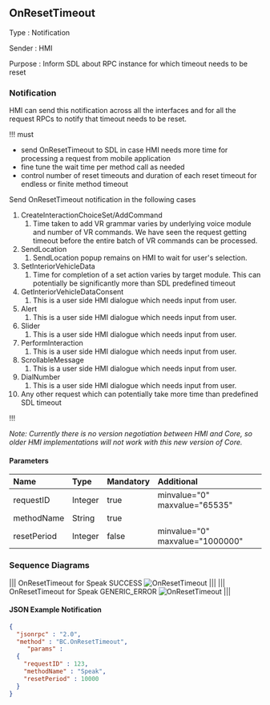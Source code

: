 ## OnResetTimeout

Type
: Notification

Sender
: HMI

Purpose
: Inform SDL about RPC instance for which timeout needs to be reset 

### Notification
HMI can send this notification across all the interfaces and for all the request RPCs to notify that timeout needs to be reset.

!!! must
  * send OnResetTimeout to SDL in case HMI needs more time for processing a request from mobile application
  * fine tune the wait time per method call as needed
  * control number of reset timeouts and duration of each reset timeout for endless or finite method timeout

Send OnResetTimeout notification in the following cases 
1. CreateInteractionChoiceSet/AddCommand
    1. Time taken to add VR grammar varies by underlying voice module and number of VR commands. We have seen the request getting timeout before the entire batch of VR commands can be processed.
2. SendLocation
    1. SendLocation popup remains on HMI to wait for user's selection. 
3. SetInteriorVehicleData
    1. Time for completion of a set action varies by target module. This can potentially be significantly more than SDL predefined timeout
4. GetInteriorVehicleDataConsent
    1. This is a user side HMI dialogue which needs input from user.
5. Alert
    1. This is a user side HMI dialogue which needs input from user.
6. Slider
    1. This is a user side HMI dialogue which needs input from user.
7. PerformInteraction
    1. This is a user side HMI dialogue which needs input from user.
8. ScrollableMessage
    1. This is a user side HMI dialogue which needs input from user.
9. DialNumber
    1. This is a user side HMI dialogue which needs input from user.
10. Any other request which can potentially take more time than predefined SDL timeout

!!!

_Note: Currently there is no version negotiation between HMI and Core, so older HMI implementations will not work with this new version of Core._

#### Parameters
|Name|Type|Mandatory|Additional|
|:---|:---|:--------|:---------|
|requestID|Integer|true|minvalue="0" maxvalue="65535"|
|methodName|String|true||
|resetPeriod|Integer|false| minvalue="0" maxvalue="1000000" |

### Sequence Diagrams
|||
OnResetTimeout for Speak SUCCESS
![OnResetTimeout](./assets/OnResetTimeoutSpeakSuccess.jpg)
|||
|||
OnResetTimeout for Speak GENERIC_ERROR
![OnResetTimeout](./assets/OnResetTimeoutGenericError.jpg)
|||

#### JSON Example Notification
```json
{
  "jsonrpc" : "2.0",
  "method" : "BC.OnResetTimeout",
     "params" :
  {
    "requestID" : 123,
    "methodName" : "Speak",
    "resetPeriod" : 10000
  }
}
```

